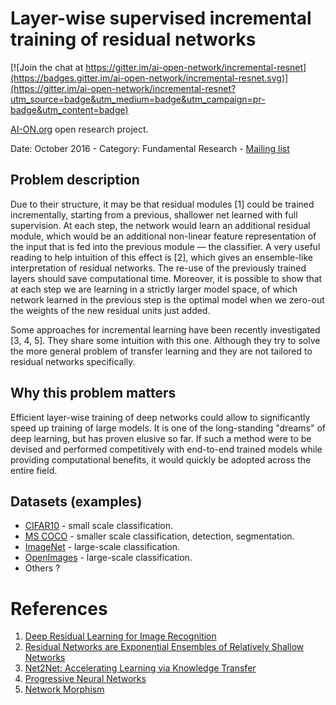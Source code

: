 # Layer-wise supervised incremental training of residual networks
[![Join the chat at https://gitter.im/ai-open-network/incremental-resnet](https://badges.gitter.im/ai-open-network/incremental-resnet.svg)](https://gitter.im/ai-open-network/incremental-resnet?utm_source=badge&utm_medium=badge&utm_campaign=pr-badge&utm_content=badge)

[AI-ON.org](http://ai-on.org) open research project.

Date: October 2016 - Category: Fundamental Research - [Mailing list](https://groups.google.com/forum/#!forum/aion-incremental-training-of-residual-networks)

## Problem description
Due to their structure, it may be that residual modules [1] could be trained incrementally, starting from a previous, shallower net learned with full supervision. At each step, the network would learn an additional residual module, which would be an additional non-linear feature representation of the input that is fed into the previous module — the classifier. A very useful reading to help intuition of this effect is [2], which gives an ensemble-like interpretation of residual networks. The re-use of the previously trained layers should save computational time. Moreover, it is possible to show that at each step we are learning in a strictly larger model space, of which network learned in the previous step is the optimal model when we zero-out the weights of the new residual units just added.

Some approaches for incremental learning have been recently investigated [3, 4, 5]. They share some intuition with this one. Although they try to solve the more general problem of transfer learning and they are not tailored to residual networks specifically.

## Why this problem matters
Efficient layer-wise training of deep networks could allow to significantly speed up training of large models. It is one of the long-standing "dreams" of deep learning, but has proven elusive so far. If such a method were to be devised and performed competitively with end-to-end trained models while providing computational benefits, it would quickly be adopted across the entire field.

## Datasets (examples)
* [CIFAR10](https://www.cs.toronto.edu/~kriz/cifar.html) - small scale classification.
* [MS COCO](http://mscoco.org) - smaller scale classification, detection, segmentation.
* [ImageNet](http://image-net.org) - large-scale classification.
* [OpenImages](https://github.com/openimages/dataset) - large-scale classification.
* Others ?

# References
1. [Deep Residual Learning for Image Recognition](https://arxiv.org/abs/1512.03385)
2. [Residual Networks are Exponential Ensembles of Relatively Shallow Networks](https://arxiv.org/abs/1605.06431)
3. [Net2Net: Accelerating Learning via Knowledge Transfer](https://arxiv.org/abs/1511.05641)
4. [Progressive Neural Networks](https://arxiv.org/abs/1606.04671)
5. [Network Morphism](https://arxiv.org/pdf/1603.01670.pdf)
